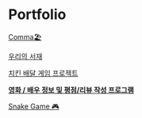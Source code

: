 Portfolio
=============
[Comma🏖️](https://www.notion.so/Comma-77d25fa5a8a941a597197b1bc0710fd3)

[우리의 서재](https://www.notion.so/f7393a773a054a769eee2ba3acf59050)

[치킨 배달 게임 프로젝트](https://www.notion.so/bad7d9cb1c314c4693761c7f7a80bc37)

[**영화 / 배우 정보 및 평점/리뷰 작성 프로그램**](https://www.notion.so/4419aa426f0646788a74df5116d641a6)

[Snake Game 🎮](https://www.notion.so/Snake-Game-d1dedbc12c3e4617873d70e3cf8d00ca)
